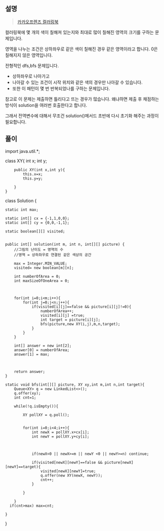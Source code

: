 ## 설명
> <a href="https://school.programmers.co.kr/learn/courses/30/lessons/1829"> 카카오프렌즈 컬러링북</a>


컬러링북에 몇 개의 색이 칠해져 있는지와 최대로 많이 칠해진 영역의 크기를 구하는 문제입니다.

영역을 나누는 조건은 상하좌우로 같은 색이 칠해진 경우 같은 영역이라고 합니다.
0은 칠해지지 않은 영역입니다.

전형적인 dfs,bfs 문제입니다.
- 상하좌우로 나아가고
- 나아갈 수 있는 조건이 시작 위치와 같은 색의 경우만 나아갈 수 있습니다.
- 또한 이 패턴이 몇 번 반복되었나를 구하는 문제입니다.

참고로 이 문제는 제출하면 틀리다고 뜨는 경우가 많습니다.
왜냐하면 제출 후 채점하는 방식이 solution을 여러번 호출한다고 합니다.

그래서 전역변수에 대해서 무조건 solution()메서드 초반에 다시
초기화 해주는 과정이 필요합니다.


## 풀이 
import java.util.*;

class XY{
        int x;
        int y;

        public XY(int x,int y){
            this.x=x;
            this.y=y;
        
        }
    }

class Solution {
     
    static int max; 
    
    static int[] cx = {-1,1,0,0};
    static int[] cy = {0,0,-1,1};
    
    static boolean[][] visited;
    
     
    public int[] solution(int m, int n, int[][] picture) {
        //그림의 난이도 = 영역의 수 
        //영역 = 상하좌우로 연결된 같은 색상의 공간
         
        max = Integer.MIN_VALUE;
        visited= new boolean[m][n];
        
        int numberOfArea = 0;
        int maxSizeOfOneArea = 0;
        

        
        for(int i=0;i<m;i++){
            for(int j=0;j<n;j++){
                if(visited[i][j]==false && picture[i][j]!=0){
                    numberOfArea++;
                    visited[i][j] =true;
                    int target = picture[i][j];
                    bfs(picture,new XY(i,j),m,n,target);
                }
            }
        }
        
        int[] answer = new int[2];
        answer[0] = numberOfArea;
        answer[1] = max;
        
        
        
        return answer;
    }
    
    static void bfs(int[][] picture, XY xy,int m,int n,int target){
        Queue<XY> q = new LinkedList<>();
        q.offer(xy);
        int cnt=1;
        
        while(!q.isEmpty()){
           
            XY pollXY = q.poll();
          
            
            for(int i=0;i<4;i++){
                int newX = pollXY.x+cx[i];
                int newY = pollXY.y+cy[i];
                
                
                
                if(newX<0 || newX>=m || newY <0 || newY>=n) continue;
                
                if(visited[newX][newY]==false && picture[newX][newY]==target){
                    visited[newX][newY]=true;
                    q.offer(new XY(newX, newY));
                    cnt++;
                }
                
            }
             
        }
      if(cnt>max) max=cnt;
        
    }
}

